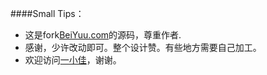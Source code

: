 ####Small Tips：
*   这是fork[BeiYuu.com](http://beiyuu.com)的源码，尊重作者.
*   感谢，少许改动即可。整个设计赞。有些地方需要自己加工。
*   欢迎访问[一小佳](http://yijia2413.github.io)，谢谢。
